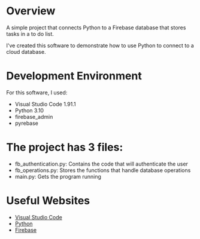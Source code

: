 # Overview

A simple project that connects Python to a Firebase database that stores
tasks in a to do list.

I've created this software to demonstrate how to use Python to connect to a cloud database.

# Development Environment

For this software, I used:
- Visual Studio Code 1.91.1
- Python 3.10
- firebase_admin
- pyrebase

# The project has 3 files:
- fb_authentication.py: Contains the code that will authenticate the user
- fb_operations.py: Stores the functions that handle database operations
- main.py: Gets the program running

# Useful Websites

* [Visual Studio Code](https://code.visualstudio.com/)
* [Python](https://www.python.org/)
* [Firebase](https://console.firebase.google.com/)